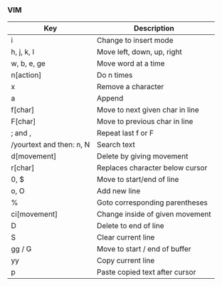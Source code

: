 ### VIM


| Key                      | Description                     |
|--------------------------|---------------------------------|
| i                        | Change to insert mode           |
| h, j, k, l               | Move left, down, up, right      |
| w, b, e, ge              | Move word at a time             |
| n[action]                | Do n times                      |
| x                        | Remove a character              |
| a                        | Append                          |
| f[char]                  | Move to next given char in line |
| F[char]                  | Move to previous char in line   |
| ; and ,                  | Repeat last f or F              |
| /yourtext and then: n, N | Search text                     |
| d[movement]              | Delete by giving movement       |
| r[char]                  | Replaces character below cursor |
| 0, $                     | Move to start/end of line       |
| o, O                     | Add new line                    |
| %                        | Goto corresponding parentheses  |
| ci[movement]             | Change inside of given movement |
| D                        | Delete to end of line           |
| S                        | Clear current line              |
| gg / G                   | Move to start / end of buffer   |
| yy                       | Copy current line               |
| p                        | Paste copied text after cursor  |
    